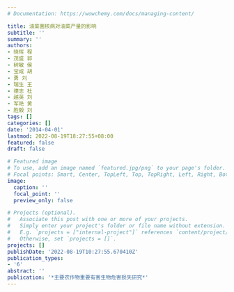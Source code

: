```yaml
---
# Documentation: https://wowchemy.com/docs/managing-content/

title: 油菜菌核病对油菜产量的影响
subtitle: ''
summary: ''
authors:
- 晓晖 程
- 茂盛 郭
- 树敏 侯
- 宝成 胡
- 勇 刘
- 瑞生 王
- 德志 杜
- 越英 刘
- 军艳 黄
- 胜毅 刘
tags: []
categories: []
date: '2014-04-01'
lastmod: 2022-08-19T18:27:55+08:00
featured: false
draft: false

# Featured image
# To use, add an image named `featured.jpg/png` to your page's folder.
# Focal points: Smart, Center, TopLeft, Top, TopRight, Left, Right, BottomLeft, Bottom, BottomRight.
image:
  caption: ''
  focal_point: ''
  preview_only: false

# Projects (optional).
#   Associate this post with one or more of your projects.
#   Simply enter your project's folder or file name without extension.
#   E.g. `projects = ["internal-project"]` references `content/project/deep-learning/index.md`.
#   Otherwise, set `projects = []`.
projects: []
publishDate: '2022-08-19T10:27:55.670410Z'
publication_types:
- '6'
abstract: ''
publication: '*主要农作物重要有害生物危害损失研究*'
---
```


